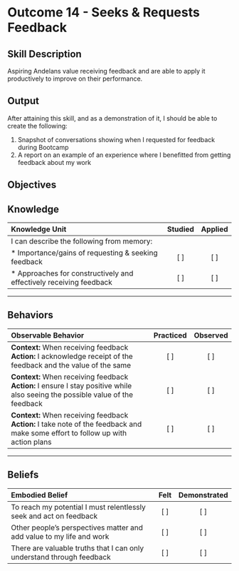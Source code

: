 # Outcome 14 - Seeks & Requests Feedback

**Skill Description**
----------
Aspiring Andelans value receiving feedback and are able to apply it productively to improve on their performance.


**Output**
----------
After attaining this skill, and as a demonstration of it, I should be able to create the following:

1. Snapshot of conversations showing when I requested for feedback during Bootcamp
2. A report on an example of an experience where I benefitted from getting feedback about my work


**Objectives**
----------

## **Knowledge**


| Knowledge Unit   |      Studied      | Applied |
|:-------------|:------------------:|:--------:|
| I can describe the following from memory: | | |
| * Importance/gains of requesting & seeking feedback | [ ] |    [ ] |
| * Approaches for constructively and effectively receiving feedback | [ ] | [ ] |


----------


## **Behaviors**


| Observable Behavior   |      Practiced      | Observed |
|:-------------|:------------------:|:--------:|
| **Context:** When receiving feedback **Action:** I acknowledge receipt of the feedback and the value of the same | [ ] |    [ ] |
| **Context:** When receiving feedback **Action:** I ensure I stay positive while also seeing the possible value of the feedback | [ ] |    [ ] |
| **Context:**  When receiving feedback **Action:** I take note of the feedback and make some effort to follow up with action plans | [ ] |    [ ] |

----------


## **Beliefs**


| Embodied Belief   |      Felt      | Demonstrated |
|:-------------|:------------------:|:--------:|
| To reach my potential I must relentlessly seek and act on feedback |   [ ]   |   [ ] |
| Other people’s perspectives matter and add value to my life and work |   [ ]   |   [ ] |
| There are valuable truths that I can only understand through feedback |   [ ]   |   [ ] |
